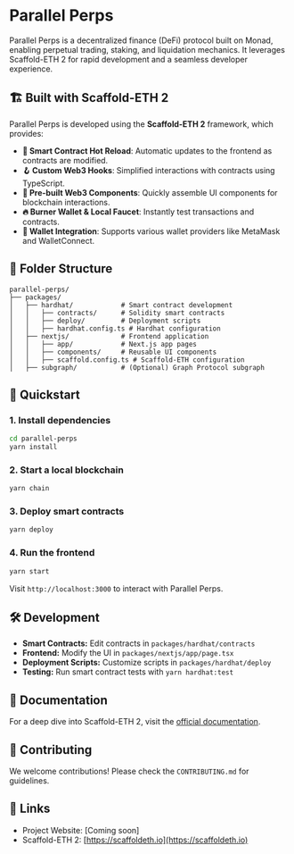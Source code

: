# Parallel Perps

Parallel Perps is a decentralized finance (DeFi) protocol built on Monad, enabling perpetual trading, staking, and liquidation mechanics. It leverages Scaffold-ETH 2 for rapid development and a seamless developer experience.

## 🏗 Built with Scaffold-ETH 2

Parallel Perps is developed using the **Scaffold-ETH 2** framework, which provides:

- **📜 Smart Contract Hot Reload**: Automatic updates to the frontend as contracts are modified.
- **🪝 Custom Web3 Hooks**: Simplified interactions with contracts using TypeScript.
- **🧱 Pre-built Web3 Components**: Quickly assemble UI components for blockchain interactions.
- **🔥 Burner Wallet & Local Faucet**: Instantly test transactions and contracts.
- **🔐 Wallet Integration**: Supports various wallet providers like MetaMask and WalletConnect.

## 📂 Folder Structure

```
parallel-perps/
├── packages/
│   ├── hardhat/            # Smart contract development
│   │   ├── contracts/      # Solidity smart contracts
│   │   ├── deploy/         # Deployment scripts
│   │   ├── hardhat.config.ts # Hardhat configuration
│   ├── nextjs/             # Frontend application
│   │   ├── app/            # Next.js app pages
│   │   ├── components/     # Reusable UI components
│   │   ├── scaffold.config.ts # Scaffold-ETH configuration
│   ├── subgraph/           # (Optional) Graph Protocol subgraph
```

## 🚀 Quickstart

### 1. Install dependencies

```sh
cd parallel-perps
yarn install
```

### 2. Start a local blockchain

```sh
yarn chain
```

### 3. Deploy smart contracts

```sh
yarn deploy
```

### 4. Run the frontend

```sh
yarn start
```

Visit `http://localhost:3000` to interact with Parallel Perps.

## 🛠 Development

- **Smart Contracts:** Edit contracts in `packages/hardhat/contracts`
- **Frontend:** Modify the UI in `packages/nextjs/app/page.tsx`
- **Deployment Scripts:** Customize scripts in `packages/hardhat/deploy`
- **Testing:** Run smart contract tests with `yarn hardhat:test`

## 📖 Documentation

For a deep dive into Scaffold-ETH 2, visit the [official documentation](https://docs.scaffoldeth.io).

## 🤝 Contributing

We welcome contributions! Please check the `CONTRIBUTING.md` for guidelines.

## 🔗 Links

- Project Website: [Coming soon]
- Scaffold-ETH 2: [https://scaffoldeth.io](https://scaffoldeth.io)
